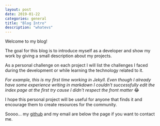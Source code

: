 ```yaml
---
layout: post  
date: 2019-01-22  
categories: general  
title: "Blog Intro"  
description: "whatevs"
---
```

Welcome to my blog!

The goal for this blog is to introduce myself as a developer and show my work by giving a small description about my projects.    

As a personal challenge on each project I will list the challenges I faced during the development or while learning the technology related to it.  

_For example, this is my first time working in Jekyll. Even though I already have some experience writing in markdown I couldn't successfully edit the index page at the first try cause I didn't respect the front matter_ 😂  

I hope this personal project will be useful for anyone that finds it and encourage them to create resources for the community.

Soooo... my [github][github-link] and my email are below the page if you want to contact me.  

[github-link]: https:github.com/aldogatica123